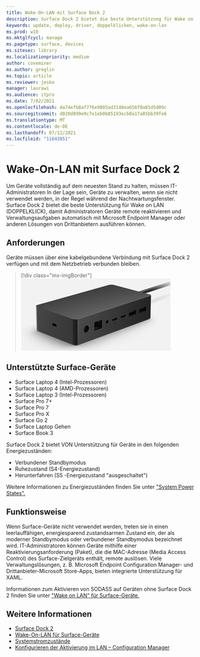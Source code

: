 ```yaml
---
title: Wake-On-LAN mit Surface Dock 2
description: Surface Dock 2 bietet die beste Unterstützung für Wake on LAN (DOPPELKLICK), damit Administratoren Geräte remote reaktivieren und Verwaltungsaufgaben automatisch ausführen können.
keywords: update, deploy, driver, doppelklicken, wake-on-lan
ms.prod: w10
ms.mktglfcycl: manage
ms.pagetype: surface, devices
ms.sitesec: library
ms.localizationpriority: medium
author: coveminer
ms.author: greglin
ms.topic: article
ms.reviewer: jesko
manager: laurawi
ms.audience: itpro
ms.date: 7/02/2021
ms.openlocfilehash: 4a74efb8af776e9805ad3148ea656f0a65d5d09c
ms.sourcegitcommit: d020d899e9c7e1eb0b85193ecb0a17a85bb39fe6
ms.translationtype: MT
ms.contentlocale: de-DE
ms.lasthandoff: 07/12/2021
ms.locfileid: "11643851"
---
```

# <a name="wake-on-lan-with-surface-dock-2"></a>Wake-On-LAN mit Surface Dock 2

Um Geräte vollständig auf dem neuesten Stand zu halten, müssen IT-Administratoren In der Lage sein, Geräte zu verwalten, wenn sie nicht verwendet werden, in der Regel während der Nachtwartungsfenster. Surface Dock 2 bietet die beste Unterstützung für Wake on LAN (DOPPELKLICK), damit Administratoren Geräte remote reaktivieren und Verwaltungsaufgaben automatisch mit Microsoft Endpoint Manager oder anderen Lösungen von Drittanbietern ausführen können.

## <a name="requirements"></a>Anforderungen

Geräte müssen über eine kabelgebundene Verbindung mit Surface Dock 2 verfügen und mit dem Netzbetrieb verbunden bleiben.

> [!div class="mx-imgBorder"]
> ![Surface Dock 2](images/surface-dock2-angled.png)

## <a name="supported-surface-devices"></a>Unterstützte Surface-Geräte

- Surface Laptop 4 (Intel-Prozessoren)
- Surface Laptop 4 (AMD-Prozessoren)
- Surface Laptop 3 (Intel-Prozessoren)
- Surface Pro 7+
- Surface Pro 7
- Surface Pro X
- Surface Go 2
- Surface Laptop Gehen
- Surface Book 3

Surface Dock 2 bietet VON Unterstützung für Geräte in den folgenden Energiezuständen:

- Verbundener Standbymodus
- Ruhezustand (S4-Energiezustand)
- Herunterfahren (S5 -Energiezustand "ausgeschaltet")

Weitere Informationen zu Energiezuständen finden Sie unter ["System Power States".](/windows/win32/power/system-power-states)

## <a name="how-it-works"></a>Funktionsweise

Wenn Surface-Geräte nicht verwendet werden, treten sie in einen leerlauffähigen, energiesparend zustandsarmen Zustand ein, der als moderner Standbymodus oder verbundener Standbymodus bezeichnet wird. IT-Administratoren können Geräte mithilfe einer Reaktivierungsanforderung (Paket), die die MAC-Adresse (Media Access Control) des Surface-Zielgeräts enthält, remote auslösen. Viele Verwaltungslösungen, z. B. Microsoft Endpoint Configuration Manager- und Drittanbieter-Microsoft Store-Apps, bieten integrierte Unterstützung für XAML.

Informationen zum Aktivieren von SODASS auf Geräten ohne Surface Dock 2 finden Sie unter ["Wake on LAN" für Surface-Geräte.](wake-on-lan-for-surface-devices.md)

## <a name="learn-more"></a>Weitere Informationen

- [Surface Dock 2](https://www.microsoft.com/p/surface-dock-2-for-business/8q4hgc6kbmdq?)
- [Wake-On-LAN für Surface-Geräte](wake-on-lan-for-surface-devices.md)
- [Systemstromzustände](/windows/win32/power/system-power-states)
- [Konfigurieren der Aktivierung im LAN – Configuration Manager](/mem/configmgr/core/clients/deploy/configure-wake-on-lan)
